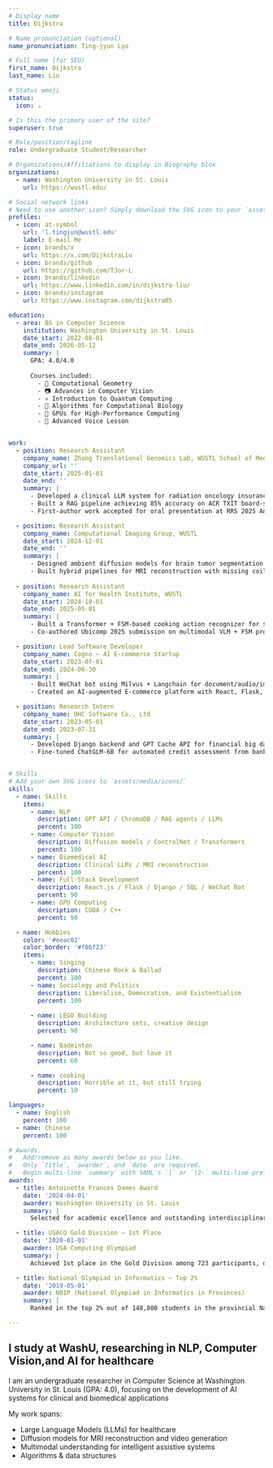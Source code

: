 ```yaml
---
# Display name
title: Dijkstra

# Name pronunciation (optional)
name_pronunciation: Ting-jyun Lyo 

# Full name (for SEO)
first_name: Dijkstra
last_name: Liu

# Status emoji
status:
  icon: ☕️

# Is this the primary user of the site?
superuser: true

# Role/position/tagline
role: Undergraduate Student/Researcher

# Organizations/Affiliations to display in Biography blox
organizations:
  - name: Washington University in St. Louis
    url: https://wustl.edu/

# Social network links
# Need to use another icon? Simply download the SVG icon to your `assets/media/icons/` folder.
profiles:
  - icon: at-symbol
    url: 'l.tingjun@wustl.edu'
    label: E-mail Me
  - icon: brands/x
    url: https://x.com/DijkstraLiu
  - icon: brands/github
    url: https://github.com/TJor-L
  - icon: brands/linkedin
    url: https://www.linkedin.com/in/dijkstra-liu/
  - icon: brands/instagram
    url: https://www.instagram.com/dijkstra05

education:
  - area: BS in Computer Science
    institution: Washington University in St. Louis
    date_start: 2022-08-01
    date_end: 2026-05-12
    summary: |
      GPA: 4.0/4.0
      
      Courses included:
        - 🧮 Computational Geometry  
        - 📷 Advances in Computer Vision  
        - ⚛️ Introduction to Quantum Computing  
        - 🧬 Algorithms for Computational Biology  
        - 🚀 GPUs for High-Performance Computing  
        - 🎤 Advanced Voice Lesson


work:
  - position: Research Assistant
    company_name: Zhang Translational Genomics Lab, WUSTL School of Medicine
    company_url: ''
    date_start: 2025-01-01
    date_end: ''
    summary: |
      - Developed a clinical LLM system for radiation oncology insurance appeal drafting.
      - Built a RAG pipeline achieving 85% accuracy on ACR TXIT board-style exams.
      - First-author work accepted for oral presentation at RRS 2025 Annual Meeting.

  - position: Research Assistant
    company_name: Computational Imaging Group, WUSTL
    date_start: 2024-12-01
    date_end: ''
    summary: |
      - Designed ambient diffusion models for brain tumor segmentation on MRI.
      - Built hybrid pipelines for MRI reconstruction with missing coil sensitivity maps (CSM).
  
  - position: Research Assistant
    company_name: AI for Health Institute, WUSTL
    date_start: 2024-10-01
    date_end: 2025-05-01
    summary: |
      - Built a Transformer + FSM-based cooking action recognizer for stroke patient rehab.
      - Co-authored Ubicomp 2025 submission on multimodal VLM + FSM prompting system.

  - position: Lead Software Developer
    company_name: Cogno – AI E-commerce Startup
    date_start: 2023-07-01
    date_end: 2024-06-30
    summary: |
      - Built WeChat bot using Milvus + Langchain for document/audio/image response.
      - Created an AI-augmented E-commerce platform with React, Flask, and MongoDB.

  - position: Research Intern
    company_name: DHC Software Co., Ltd
    date_start: 2023-05-01
    date_end: 2023-07-31
    summary: |
      - Developed Django backend and GPT Cache API for financial big data workflows.
      - Fine-tuned ChatGLM-6B for automated credit assessment from banking records.


# Skills
# Add your own SVG icons to `assets/media/icons/`
skills:
  - name: Skills
    items:
      - name: NLP
        description: GPT API / ChromaDB / RAG agents / LLMs
        percent: 100
      - name: Computer Vision
        description: Diffusion models / ControlNet / Transformers
        percent: 100
      - name: Biomedical AI
        description: Clinical LLMs / MRI reconstruction
        percent: 100
      - name: Full-Stack Development
        description: React.js / Flask / Django / SQL / WeChat Bot
        percent: 90
      - name: GPU Computing
        description: CUDA / C++
        percent: 90

  - name: Hobbies
    color: '#eeac02'
    color_border: '#f0bf23'
    items:
      - name: Singing
        description: Chinese Rock & Ballad
        percent: 100
      - name: Sociology and Politics
        description: Liberalism, Democratism, and Existentialism
        percent: 100
    
      - name: LEGO Building
        description: Architecture sets, creative design
        percent: 90

      - name: Badminton
        description: Not so good, but love it
        percent: 60

      - name: cooking
        description: Horrible at it, but still trying
        percent: 10

languages:
  - name: English
    percent: 100
  - name: Chinese
    percent: 100

# Awards.
#   Add/remove as many awards below as you like.
#   Only `title`, `awarder`, and `date` are required.
#   Begin multi-line `summary` with YAML's `|` or `|2-` multi-line prefix and indent 2 spaces below.
awards:
  - title: Antoinette Frances Dames Award
    date: '2024-04-01'
    awarder: Washington University in St. Louis
    summary: |
      Selected for academic excellence and outstanding interdisciplinary contributions in computer science and biomedical AI research.

  - title: USACO Gold Division – 1st Place
    date: '2020-01-01'
    awarder: USA Computing Olympiad
    summary: |
      Achieved 1st place in the Gold Division among 723 participants, demonstrating advanced algorithmic thinking and problem-solving under time constraints.

  - title: National Olympiad in Informatics – Top 2%
    date: '2019-05-01'
    awarder: NOIP (National Olympiad in Informatics in Provinces)
    summary: |
      Ranked in the top 2% out of 148,880 students in the provincial National Olympiad in Informatics, highlighting early proficiency in competitive programming and algorithms.

---
```


## I study at WashU, researching in NLP, Computer Vision,and AI for healthcare

I am an undergraduate researcher in Computer Science at Washington University in St. Louis (GPA: 4.0), focusing on the development of AI systems for clinical and biomedical applications

My work spans:

- Large Language Models (LLMs) for healthcare
- Diffusion models for MRI reconstruction and video generation
- Multimodal understanding for intelligent assistive systems
- Algorithms & data structures
